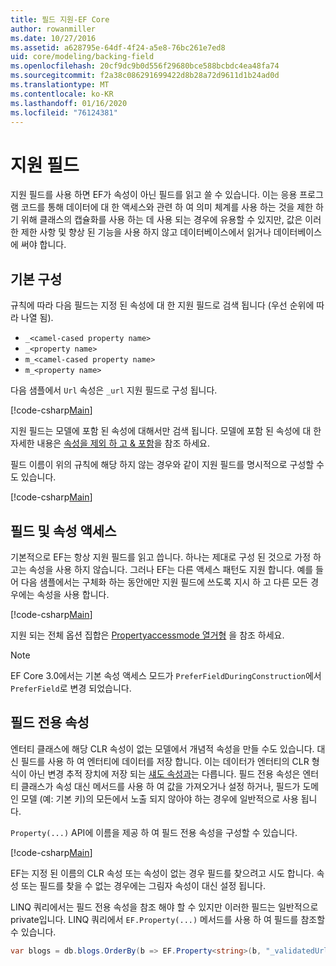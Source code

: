 ```yaml
---
title: 필드 지원-EF Core
author: rowanmiller
ms.date: 10/27/2016
ms.assetid: a628795e-64df-4f24-a5e8-76bc261e7ed8
uid: core/modeling/backing-field
ms.openlocfilehash: 20cf9dc9b0d556f29680bce588bcbdc4ea48fa74
ms.sourcegitcommit: f2a38c086291699422d8b28a72d9611d1b24ad0d
ms.translationtype: MT
ms.contentlocale: ko-KR
ms.lasthandoff: 01/16/2020
ms.locfileid: "76124381"
---
```

# <a name="backing-fields"></a>지원 필드

지원 필드를 사용 하면 EF가 속성이 아닌 필드를 읽고 쓸 수 있습니다. 이는 응용 프로그램 코드를 통해 데이터에 대 한 액세스와 관련 하 여 의미 체계를 사용 하는 것을 제한 하기 위해 클래스의 캡슐화를 사용 하는 데 사용 되는 경우에 유용할 수 있지만, 값은 이러한 제한 사항 및 향상 된 기능을 사용 하지 않고 데이터베이스에서 읽거나 데이터베이스에 써야 합니다.

## <a name="basic-configuration"></a>기본 구성

규칙에 따라 다음 필드는 지정 된 속성에 대 한 지원 필드로 검색 됩니다 (우선 순위에 따라 나열 됨). 

* `_<camel-cased property name>`
* `_<property name>`
* `m_<camel-cased property name>`
* `m_<property name>`

다음 샘플에서 `Url` 속성은 `_url` 지원 필드로 구성 됩니다.

[!code-csharp[Main](../../../samples/core/Modeling/Conventions/BackingField.cs#Sample)]

지원 필드는 모델에 포함 된 속성에 대해서만 검색 됩니다. 모델에 포함 된 속성에 대 한 자세한 내용은 [속성을 제외 하 고 & 포함](included-properties.md)을 참조 하세요.

필드 이름이 위의 규칙에 해당 하지 않는 경우와 같이 지원 필드를 명시적으로 구성할 수도 있습니다.

[!code-csharp[Main](../../../samples/core/Modeling/FluentAPI/BackingField.cs?name=BackingField&highlight=5)]

## <a name="field-and-property-access"></a>필드 및 속성 액세스

기본적으로 EF는 항상 지원 필드를 읽고 씁니다. 하나는 제대로 구성 된 것으로 가정 하 고는 속성을 사용 하지 않습니다. 그러나 EF는 다른 액세스 패턴도 지원 합니다. 예를 들어 다음 샘플에서는 구체화 하는 동안에만 지원 필드에 쓰도록 지시 하 고 다른 모든 경우에는 속성을 사용 합니다.

[!code-csharp[Main](../../../samples/core/Modeling/FluentAPI/BackingFieldAccessMode.cs?name=BackingFieldAccessMode&highlight=6)]

지원 되는 전체 옵션 집합은 [Propertyaccessmode 열거형](https://docs.microsoft.com/dotnet/api/microsoft.entityframeworkcore.propertyaccessmode) 을 참조 하세요.

> [!NOTE]
> EF Core 3.0에서는 기본 속성 액세스 모드가 `PreferFieldDuringConstruction`에서 `PreferField`로 변경 되었습니다.

## <a name="field-only-properties"></a>필드 전용 속성

엔터티 클래스에 해당 CLR 속성이 없는 모델에서 개념적 속성을 만들 수도 있습니다. 대신 필드를 사용 하 여 엔터티에 데이터를 저장 합니다. 이는 데이터가 엔터티의 CLR 형식이 아닌 변경 추적 장치에 저장 되는 [섀도 속성과](shadow-properties.md)는 다릅니다. 필드 전용 속성은 엔터티 클래스가 속성 대신 메서드를 사용 하 여 값을 가져오거나 설정 하거나, 필드가 도메인 모델 (예: 기본 키)의 모든에서 노출 되지 않아야 하는 경우에 일반적으로 사용 됩니다.

`Property(...)` API에 이름을 제공 하 여 필드 전용 속성을 구성할 수 있습니다.

[!code-csharp[Main](../../../samples/core/Modeling/FluentAPI/BackingFieldNoProperty.cs#Sample)]

EF는 지정 된 이름의 CLR 속성 또는 속성이 없는 경우 필드를 찾으려고 시도 합니다. 속성 또는 필드를 찾을 수 없는 경우에는 그림자 속성이 대신 설정 됩니다.

LINQ 쿼리에서는 필드 전용 속성을 참조 해야 할 수 있지만 이러한 필드는 일반적으로 private입니다. LINQ 쿼리에서 `EF.Property(...)` 메서드를 사용 하 여 필드를 참조할 수 있습니다.

``` csharp
var blogs = db.blogs.OrderBy(b => EF.Property<string>(b, "_validatedUrl"));
```
